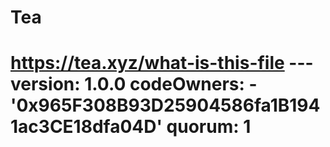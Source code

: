 # Tea
# https://tea.xyz/what-is-this-file --- version: 1.0.0 codeOwners:   - '0x965F308B93D25904586fa1B1941ac3CE18dfa04D' quorum: 1
